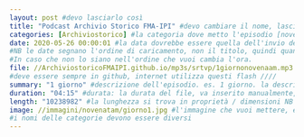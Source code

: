 ```yaml
---
layout: post #devo lasciarlo così
title: "Podcast Archivio Storico FMA-IPI" #devo cambiare il nome, lasciando tra virgolette, è il nome dell'episodio del podcast
categories: [Archiviostorico] #la categoria dove metto l'episodio [novena AM] meglio fare un podcast per ogni categoria, un po' come la playlist. NB non lasciare spazi
date: 2020-05-26 00:00:01 #la data dovrebbe essere quella dell'invio del podcast, ma si può mettere una qualsiasi.
#NB le date segnano l'ordine di caricamento, non il titolo, quindi quando le carichi, se vuoi un ordine, metti le date in ordine cronologico crescente.
#In caso che non lo siano nell'ordine che vuoi cambia l'ora.
file: //ArchiviostoricoFMAIPI.github.io/mp3s/srtvp/1giornonovenaam.mp3 #File: // nome sito. nome cartella. Non serve scrivere due volte ArchiviostoricoFMAIPI. nome file, puoi caricarti tante sottocartelle in mp3s...mp3s/sottocartella/nome file.mp3 NB solo Mp3!
#deve essere sempre in github, internet utilizza questi flash ////
summary: "1 giorno" #descrizione dell'episodio. es. 1 giorno. la descrizione dell'audio.
duration: "04:15" #durata: la durata del file, va inserito manualmente, non lo fa il programma
length: "10238982" #la lunghezza si trova in proprietà / dimensioni NB in byte
image: //immagini/novenatam/giorno1.jpg #l'immagine che vuoi mettere, è la cartella su PC dove metti le immagini, NB Attenzione alle maiuscole e minuscole
#i nomi delle categorie devono essere diversi
---
```


